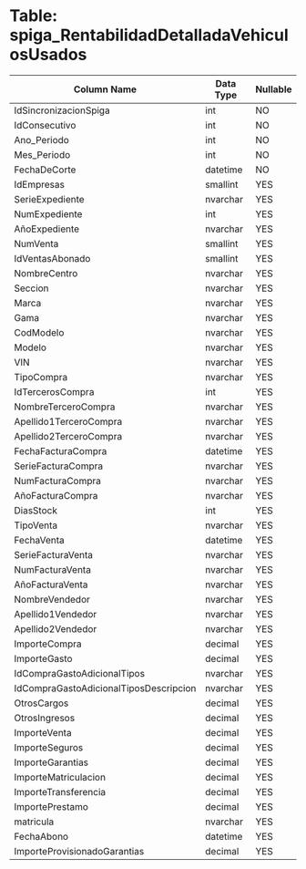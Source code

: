# Table: spiga_RentabilidadDetalladaVehiculosUsados

| Column Name | Data Type | Nullable |
|-------------|-----------|----------|
| IdSincronizacionSpiga | int | NO |
| IdConsecutivo | int | NO |
| Ano_Periodo | int | NO |
| Mes_Periodo | int | NO |
| FechaDeCorte | datetime | NO |
| IdEmpresas | smallint | YES |
| SerieExpediente | nvarchar | YES |
| NumExpediente | int | YES |
| AñoExpediente | nvarchar | YES |
| NumVenta | smallint | YES |
| IdVentasAbonado | smallint | YES |
| NombreCentro | nvarchar | YES |
| Seccion | nvarchar | YES |
| Marca | nvarchar | YES |
| Gama | nvarchar | YES |
| CodModelo | nvarchar | YES |
| Modelo | nvarchar | YES |
| VIN | nvarchar | YES |
| TipoCompra | nvarchar | YES |
| IdTercerosCompra | int | YES |
| NombreTerceroCompra | nvarchar | YES |
| Apellido1TerceroCompra | nvarchar | YES |
| Apellido2TerceroCompra | nvarchar | YES |
| FechaFacturaCompra | datetime | YES |
| SerieFacturaCompra | nvarchar | YES |
| NumFacturaCompra | nvarchar | YES |
| AñoFacturaCompra | nvarchar | YES |
| DiasStock | int | YES |
| TipoVenta | nvarchar | YES |
| FechaVenta | datetime | YES |
| SerieFacturaVenta | nvarchar | YES |
| NumFacturaVenta | nvarchar | YES |
| AñoFacturaVenta | nvarchar | YES |
| NombreVendedor | nvarchar | YES |
| Apellido1Vendedor | nvarchar | YES |
| Apellido2Vendedor | nvarchar | YES |
| ImporteCompra | decimal | YES |
| ImporteGasto | decimal | YES |
| IdCompraGastoAdicionalTipos | nvarchar | YES |
| IdCompraGastoAdicionalTiposDescripcion | nvarchar | YES |
| OtrosCargos | decimal | YES |
| OtrosIngresos | decimal | YES |
| ImporteVenta | decimal | YES |
| ImporteSeguros | decimal | YES |
| ImporteGarantias | decimal | YES |
| ImporteMatriculacion | decimal | YES |
| ImporteTransferencia | decimal | YES |
| ImportePrestamo | decimal | YES |
| matricula | nvarchar | YES |
| FechaAbono | datetime | YES |
| ImporteProvisionadoGarantias | decimal | YES |
